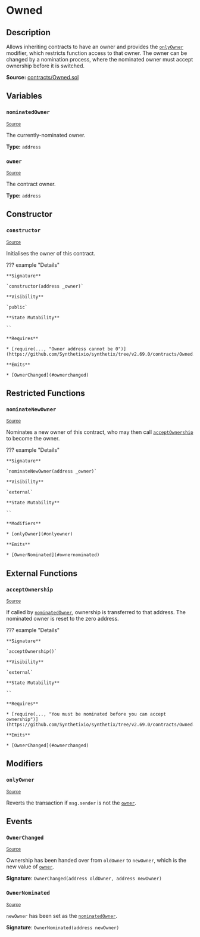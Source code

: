 # Owned

## Description

Allows inheriting contracts to have an owner and provides the [`onlyOwner`](#onlyowner) modifier, which restricts function access to that owner.
The owner can be changed by a nomination process, where the nominated owner must accept ownership before it is switched.

**Source:** [contracts/Owned.sol](https://github.com/Synthetixio/synthetix/tree/v2.69.0/contracts/Owned.sol)

## Variables

### `nominatedOwner`

<sub>[Source](https://github.com/Synthetixio/synthetix/tree/v2.69.0/contracts/Owned.sol#L6)</sub>

The currently-nominated owner.

**Type:** `address`

### `owner`

<sub>[Source](https://github.com/Synthetixio/synthetix/tree/v2.69.0/contracts/Owned.sol#L5)</sub>

The contract owner.

**Type:** `address`

## Constructor

### `constructor`

<sub>[Source](https://github.com/Synthetixio/synthetix/tree/v2.69.0/contracts/Owned.sol#L8)</sub>

Initialises the owner of this contract.

??? example "Details"

    **Signature**

    `constructor(address _owner)`

    **Visibility**

    `public`

    **State Mutability**

    ``

    **Requires**

    * [require(..., "Owner address cannot be 0")](https://github.com/Synthetixio/synthetix/tree/v2.69.0/contracts/Owned.sol#L9)

    **Emits**

    * [OwnerChanged](#ownerchanged)

## Restricted Functions

### `nominateNewOwner`

<sub>[Source](https://github.com/Synthetixio/synthetix/tree/v2.69.0/contracts/Owned.sol#L14)</sub>

Nominates a new owner of this contract, who may then call [`acceptOwnership`](#acceptownership) to become the owner.

??? example "Details"

    **Signature**

    `nominateNewOwner(address _owner)`

    **Visibility**

    `external`

    **State Mutability**

    ``

    **Modifiers**

    * [onlyOwner](#onlyowner)

    **Emits**

    * [OwnerNominated](#ownernominated)

## External Functions

### `acceptOwnership`

<sub>[Source](https://github.com/Synthetixio/synthetix/tree/v2.69.0/contracts/Owned.sol#L19)</sub>

If called by [`nominatedOwner`](#nominatedowner), ownership is transferred to that address.
The nominated owner is reset to the zero address.

??? example "Details"

    **Signature**

    `acceptOwnership()`

    **Visibility**

    `external`

    **State Mutability**

    ``

    **Requires**

    * [require(..., "You must be nominated before you can accept ownership")](https://github.com/Synthetixio/synthetix/tree/v2.69.0/contracts/Owned.sol#L20)

    **Emits**

    * [OwnerChanged](#ownerchanged)

## Modifiers

### `onlyOwner`

<sub>[Source](https://github.com/Synthetixio/synthetix/tree/v2.69.0/contracts/Owned.sol#L26)</sub>

Reverts the transaction if `msg.sender` is not the [`owner`](#owner).

## Events

### `OwnerChanged`

<sub>[Source](https://github.com/Synthetixio/synthetix/tree/v2.69.0/contracts/Owned.sol#L36)</sub>

Ownership has been handed over from `oldOwner` to `newOwner`, which is the new value of [`owner`](#owner).

**Signature**: `OwnerChanged(address oldOwner, address newOwner)`

### `OwnerNominated`

<sub>[Source](https://github.com/Synthetixio/synthetix/tree/v2.69.0/contracts/Owned.sol#L35)</sub>

`newOwner` has been set as the [`nominatedOwner`](#nominatedowner).

**Signature**: `OwnerNominated(address newOwner)`
